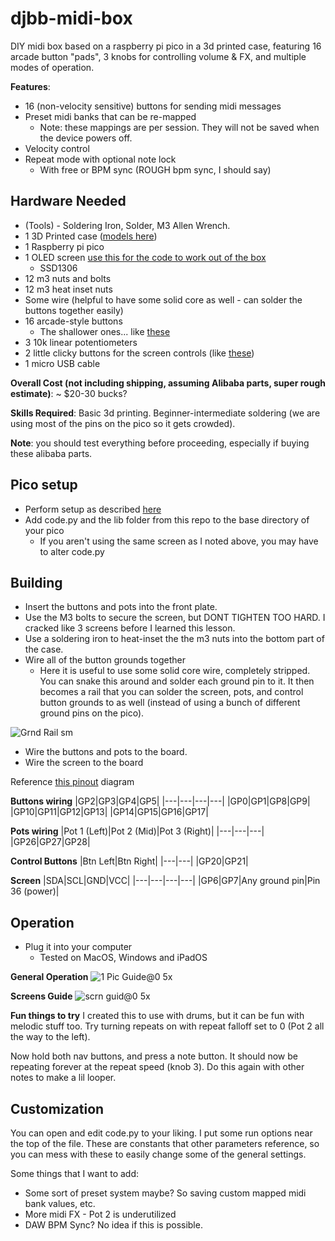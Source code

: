 # djbb-midi-box
DIY midi box based on a raspberry pi pico in a 3d printed case, featuring 16 arcade button "pads", 3 knobs for controlling volume & FX, and multiple modes of operation.

**Features**: 
* 16 (non-velocity sensitive) buttons for sending midi messages
* Preset midi banks that can be re-mapped
  * Note: these mappings are per session. They will not be saved when the device powers off.
* Velocity control
* Repeat mode with optional note lock
  * With free or BPM sync (ROUGH bpm sync, I should say)

## Hardware Needed
* (Tools) - Soldering Iron, Solder, M3 Allen Wrench.
* 1 3D Printed case ([models here](https://www.printables.com/model/188671-djbb-arcade-button-midi-controller))
* 1 Raspberry pi pico
* 1 OLED screen [use this for the code to work out of the box](https://www.aliexpress.com/item/32957309383.html?spm=a2g0o.order_list.0.0.4488194dIRto7O)
  * SSD1306
* 12 m3 nuts and bolts
* 12 m3 heat inset nuts
* Some wire (helpful to have some solid core as well - can solder the buttons together easily)
* 16 arcade-style buttons
  * The shallower ones... like [these](https://www.aliexpress.com/item/4000751585184.html?spm=a2g0o.order_list.0.0.11481802rvdrTG) 
* 3 10k linear potentiometers
* 2 little clicky buttons for the screen controls (like [these](https://www.amazon.com/TWTADE-Yellow-Orange-6x6x5mm-Tactile/dp/B07C7211PJ/ref=sr_1_18?crid=3IQJG5HKILGWG&keywords=push+button+small+breadboard&qid=1651343850&sprefix=push+button+small+breadboar%2Caps%2C90&sr=8-18))
* 1 micro USB cable

**Overall Cost (not including shipping, assuming Alibaba parts, super rough estimate)**: ~ $20-30 bucks?

**Skills Required**: Basic 3d printing. Beginner-intermediate soldering (we are using most of the pins on the pico so it gets crowded).

**Note**: you should test everything before proceeding, especially if buying these alibaba parts.

## Pico setup
* Perform setup as described [here](https://www.raspberrypi.com/documentation/microcontrollers/micropython.html)
* Add code.py and the lib folder from this repo to the base directory of your pico
  * If you aren't using the same screen as I noted above, you may have to alter code.py 

## Building
* Insert the buttons and pots into the front plate.
* Use the M3 bolts to secure the screen, but DONT TIGHTEN TOO HARD. I cracked like 3 screens before I learned this lesson.
* Use a soldering iron to heat-inset the the m3 nuts into the bottom part of the case.
* Wire all of the button grounds together
  * Here it is useful to use some solid core wire, completely stripped. You can snake this around and solder each ground pin to it. It then becomes a rail that you can solder the screen, pots, and control button grounds to as well (instead of using a bunch of different ground pins on the pico). 

![Grnd Rail sm](https://user-images.githubusercontent.com/47721204/166162456-64432c59-6e11-4873-87d4-340109d0cc52.jpg)


* Wire the buttons and pots to the board.
* Wire the screen to the board

Reference [this pinout](https://datasheets.raspberrypi.com/pico/Pico-R3-A4-Pinout.pdf) diagram

**Buttons wiring**
|GP2|GP3|GP4|GP5|
|---|---|---|---|
|GP0|GP1|GP8|GP9|
|GP10|GP11|GP12|GP13|
|GP14|GP15|GP16|GP17|

**Pots wiring**
|Pot 1 (Left)|Pot 2 (Mid)|Pot 3 (Right)|
|---|---|---|
|GP26|GP27|GP28|

**Control Buttons**
|Btn Left|Btn Right|
|---|---|
|GP20|GP21|

**Screen**
|SDA|SCL|GND|VCC|
|---|---|---|---|
|GP6|GP7|Any ground pin|Pin 36 (power)|

## Operation
* Plug it into your computer
  * Tested on MacOS, Windows and iPadOS

**General Operation**
![1 Pic Guide@0 5x](https://user-images.githubusercontent.com/47721204/166162447-f6612633-b3dd-44f2-8d21-a83da9dc8450.jpg)


**Screens Guide**
![scrn guid@0 5x](https://user-images.githubusercontent.com/47721204/166162453-ea4f6f45-ff22-409b-90e7-eaad3359af39.jpg)

**Fun things to try**
I created this to use with drums, but it can be fun with melodic stuff too. Try turning repeats on with repeat falloff set to 0 (Pot 2 all the way to the left). 

Now hold both nav buttons, and press a note button. It should now be repeating forever at the repeat speed (knob 3). Do this again with other notes to make a lil looper.

## Customization
You can open and edit code.py to your liking. I put some run options near the top of the file. These are constants that other parameters reference, so you can mess with these to easily change some of the general settings.


Some things that I want to add:
* Some sort of preset system maybe? So saving custom mapped midi bank values, etc.
* More midi FX - Pot 2 is underutilized
* DAW BPM Sync? No idea if this is possible.
